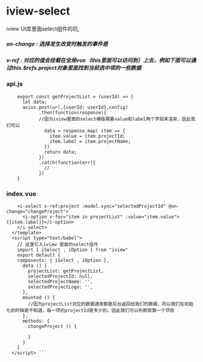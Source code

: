 # iview-select
iview UI库里面select组件的坑, 

##### on-change : 选择发生改变时触发的事件是
##### v-ref : 对应的值会挂载在全局vue（this里面可以访问到）上去，例如下面可以通过this.$refs.project对象里面找到当前选中项的一些数据


### api.js
``` const axios = require('axios');
    export const getProjectList = (userId) => {
      let data;
      axios.post(url,{userId: userId},config)
            .then(function(response){
            //因为iview里面的select模版需要value和label两个字段来渲染，因此我们可以
              data = response.map( item => {
                item.value = item.projectId;
                item.label = item.projectName;
              })
              return data;
            })
            .catch(function(err){
              //
            })
    }
```
### index.vue
``` <template>
    <i-select v-ref:project :model.sync="selectedProjectId" @on-change="changeProject">
      <i-option v-for="item in projectList" :value="item.value">{{item.label}}</i-option>
    </i-select>
  </template>
  <script type="text/babel">
    // 这里引入iview 里面的select组件
    import { iSelect , iOption } from "iview"
    export default {
    components: { iSelect , iOption },
      data () {
        projectList: getProjectList,
        selectedProjectId: null,
        selectedProjectName: '',
        selectedProjectLogo: '',
      },
      mounted () {
        //因为projectList对应的数据通常都是后台返回给我们的数据，所以我们在初始化的时候是不知道，每一项的projectId是多少的，因此我们可以判断取第一个项目
      },
      methods: {
        changeProject () {
          
        }
      }
    }
  </script> ```

